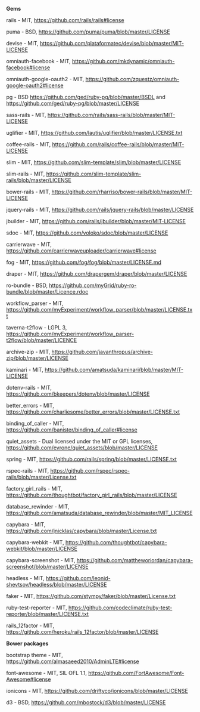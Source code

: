 **Gems**

rails - MIT, https://github.com/rails/rails#license

puma - BSD, https://github.com/puma/puma/blob/master/LICENSE

devise - MIT, https://github.com/plataformatec/devise/blob/master/MIT-LICENSE

omniauth-facebook - MIT, https://github.com/mkdynamic/omniauth-facebook#license

omniauth-google-oauth2 - MIT, https://github.com/zquestz/omniauth-google-oauth2#license

pg - BSD https://github.com/ged/ruby-pg/blob/master/BSDL and https://github.com/ged/ruby-pg/blob/master/LICENSE

sass-rails - MIT, https://github.com/rails/sass-rails/blob/master/MIT-LICENSE

uglifier - MIT, https://github.com/lautis/uglifier/blob/master/LICENSE.txt

coffee-rails - MIT, https://github.com/rails/coffee-rails/blob/master/MIT-LICENSE

slim - MIT, https://github.com/slim-template/slim/blob/master/LICENSE

slim-rails - MIT, https://github.com/slim-template/slim-rails/blob/master/LICENSE

bower-rails - MIT, https://github.com/rharriso/bower-rails/blob/master/MIT-LICENSE

jquery-rails - MIT, https://github.com/rails/jquery-rails/blob/master/LICENSE

jbuilder - MIT, https://github.com/rails/jbuilder/blob/master/MIT-LICENSE

sdoc - MIT, https://github.com/voloko/sdoc/blob/master/LICENSE

carrierwave - MIT, https://github.com/carrierwaveuploader/carrierwave#license

fog - MIT, https://github.com/fog/fog/blob/master/LICENSE.md

draper - MIT, https://github.com/drapergem/draper/blob/master/LICENSE

ro-bundle - BSD, https://github.com/myGrid/ruby-ro-bundle/blob/master/Licence.rdoc

workflow_parser - MIT, https://github.com/myExperiment/workflow_parser/blob/master/LICENSE.txt

taverna-t2flow - LGPL 3, https://github.com/myExperiment/workflow_parser-t2flow/blob/master/LICENCE

archive-zip - MIT, https://github.com/javanthropus/archive-zip/blob/master/LICENSE

kaminari - MIT, https://github.com/amatsuda/kaminari/blob/master/MIT-LICENSE

dotenv-rails - MIT, https://github.com/bkeepers/dotenv/blob/master/LICENSE

better_errors - MIT, https://github.com/charliesome/better_errors/blob/master/LICENSE.txt

binding_of_caller - MIT, https://github.com/banister/binding_of_caller#license

quiet_assets - Dual licensed under the MIT or GPL licenses, https://github.com/evrone/quiet_assets/blob/master/LICENSE

spring - MIT, https://github.com/rails/spring/blob/master/LICENSE.txt

rspec-rails - MIT, https://github.com/rspec/rspec-rails/blob/master/License.txt

factory_girl_rails - MIT, https://github.com/thoughtbot/factory_girl_rails/blob/master/LICENSE

database_rewinder - MIT, https://github.com/amatsuda/database_rewinder/blob/master/MIT_LICENSE

capybara - MIT, https://github.com/jnicklas/capybara/blob/master/License.txt

capybara-webkit - MIT, https://github.com/thoughtbot/capybara-webkit/blob/master/LICENSE

capybara-screenshot - MIT, https://github.com/mattheworiordan/capybara-screenshot/blob/master/LICENSE

headless - MIT, https://github.com/leonid-shevtsov/headless/blob/master/LICENSE

faker - MIT, https://github.com/stympy/faker/blob/master/License.txt

ruby-test-reporter - MIT, https://github.com/codeclimate/ruby-test-reporter/blob/master/LICENSE.txt

rails_12factor - MIT, https://github.com/heroku/rails_12factor/blob/master/LICENSE

**Bower packages**

bootstrap theme - MIT, https://github.com/almasaeed2010/AdminLTE#license

font-awesome - MIT, SIL OFL 1.1, https://github.com/FortAwesome/Font-Awesome#license

ionicons - MIT, https://github.com/driftyco/ionicons/blob/master/LICENSE

d3 - BSD, https://github.com/mbostock/d3/blob/master/LICENSE
